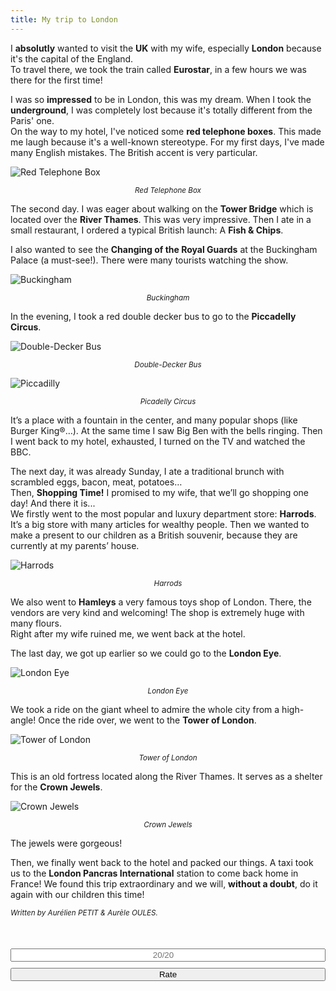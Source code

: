 ```yaml
---
title: My trip to London
---
```

I **absolutly** wanted to visit the **UK** with my wife, especially **London** because it's the capital of the England.  
To travel there, we took the train called **Eurostar**, in a few hours we was there for the first time!  

I was so **impressed** to be in London, this was my dream. When I took the **underground**, I was completely lost because it's totally different from the Paris' one.  
On the way to my hotel, I've noticed some **red telephone boxes**. This made me laugh because it's a well-known stereotype. For my first days, I've made many English mistakes. The British accent is very particular.  

![Red Telephone Box](/img/PHONE_BOX.jpg "Red Telephone Box")<center><small><i class="img-caption">Red Telephone Box</i></small></center>

The second day. I was eager about walking on the **Tower Bridge** which is located over the **River Thames**. This was very impressive. Then I ate in a small restaurant, I ordered a typical British launch: A **Fish & Chips**.  

I also wanted to see the **Changing of the Royal Guards** at the Buckingham Palace (a must-see!). There were many tourists watching the show.  

![Buckingham](/img/BUCKINGHAM.jpg "Buckingham")<center><small><i class="img-caption">Buckingham</i></small></center>

In the evening, I took a red double decker bus to go to the **Piccadelly Circus**.  

![Double-Decker Bus](/img/redBus.jpg "Double-Decker Bus")<center><small><i class="img-caption">Double-Decker Bus</i></small></center>

![Piccadilly](/img/PICADELLY.jpg "Piccadilly")<center><small><i class="img-caption">Picadelly Circus</i></small></center>


It’s a place with a fountain in the center, and many popular shops (like Burger King®…). At the same time I saw Big Ben with the bells ringing. Then I went back to my hotel, exhausted, I turned on the TV and watched the BBC.  

The next day, it was already Sunday, I ate a traditional brunch with scrambled eggs, bacon, meat, potatoes…  
Then, **Shopping Time!** I promised to my wife, that we’ll go shopping one day! And there it is...  
We firstly went to the most popular and luxury department store: **Harrods**. It’s a big store with many articles for wealthy people. Then we wanted to make a present to our children as a British souvenir, because they are currently at my parents’ house.  

![Harrods](/img/HARRODS.jpg "Harrods")<center><small><i class="img-caption">Harrods</i></small></center>

We also went to **Hamleys** a very famous toys shop of London. There, the vendors are very kind and welcoming! The shop is extremely huge with many flours.  
Right after my wife ruined me, we went back at the hotel.  

The last day, we got up earlier so we could go to the **London Eye**.  

![London Eye](/img/LONDON_EYE.jpg "London Eye")<center><small><i class="img-caption">London Eye</i></small></center>

We took a ride on the giant wheel to admire the whole city from a high-angle! Once the ride over, we went to the **Tower of London**.  

![Tower of London](/img/Tower_of_london.jpg "Tower Of London")<center><small><i class="img-caption">Tower of London</i></small></center>  

This is an old fortress located along the River Thames. It serves as a shelter for the **Crown Jewels**.  

![Crown Jewels](/img/CROWN_JEWELS.jpg "Crown Jewels")<center><small><i class="img-caption">Crown Jewels</i></small></center>  

The jewels were gorgeous!  

Then, we finally went back to the hotel and packed our things. A taxi took us to the **London Pancras International** station to come back home in France! We found this trip extraordinary and we will, **without a doubt**, do it again with our children this time!  

<small><i>Written by Aurélien PETIT & Aurèle OULES.</i></small>  

<div id='rateform' style="margin-top: 50px">
	<input id='rate' style="text-align: center; width: 100%; margin-bottom: 10px" type="number" class="form-control" placeholder="20/20" min="0" max="20" />
	<input id='submitBtn' type="submit" style="width: 100%; margin-bottom: 10px" class="btn btn-primary" value="Rate" onclick="sendgrade()">
</div>

<script>
    function sendgrade() {
        console.log($('#rate').val());
        $.ajax({
            url: 'http://aureledocs.oules.com/aureleoules/rate.php',
            type: 'POST',
            data: {
                grade: $('#rate').val()
            },
            success: function(msg) {
                $("#rateform").append("<center><p>Grade sent.</p></center>");
                $('#submitBtn').prop('disabled', true);
                $('#rate').prop('disabled', true);
                $('#submitBtn').removeClass("btn-primary");
                console.log('success');
            },
            error: function(err) {
                console.log(err);
            }
        });
    }
</script>
